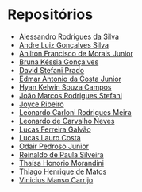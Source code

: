 # Repositórios

- [Alessandro Rodrigues da Silva]()
- [Andre Luiz Gonçalves Silva]()
- [Anilton Francisco de Morais Junior]()
- [Bruna Késsia Gonçalves]()
- [David Stefani Prado]()
- [Edmar Antonio da Costa Junior]()
- [Hyan Kelwin Souza Campos]()
- [João Marcos Rodrigues Stefani]()
- [Joyce Ribeiro]()
- [Leonardo Carloni Rodrigues Meira]()
- [Leonardo de Carvalho Neves](https://github.com/neves-c-leonardo/projeto-react-unifacef)
- [Lucas Ferreira Galvão]()
- [Lucas Lauro Costa]()
- [Odair Pedroso Junior]()
- [Reinaldo de Paula Silveira]()
- [Thaísa Honorio Morandini]()
- [Thiago Henrique de Matos]()
- [Vinicius Manso Carrijo]()
